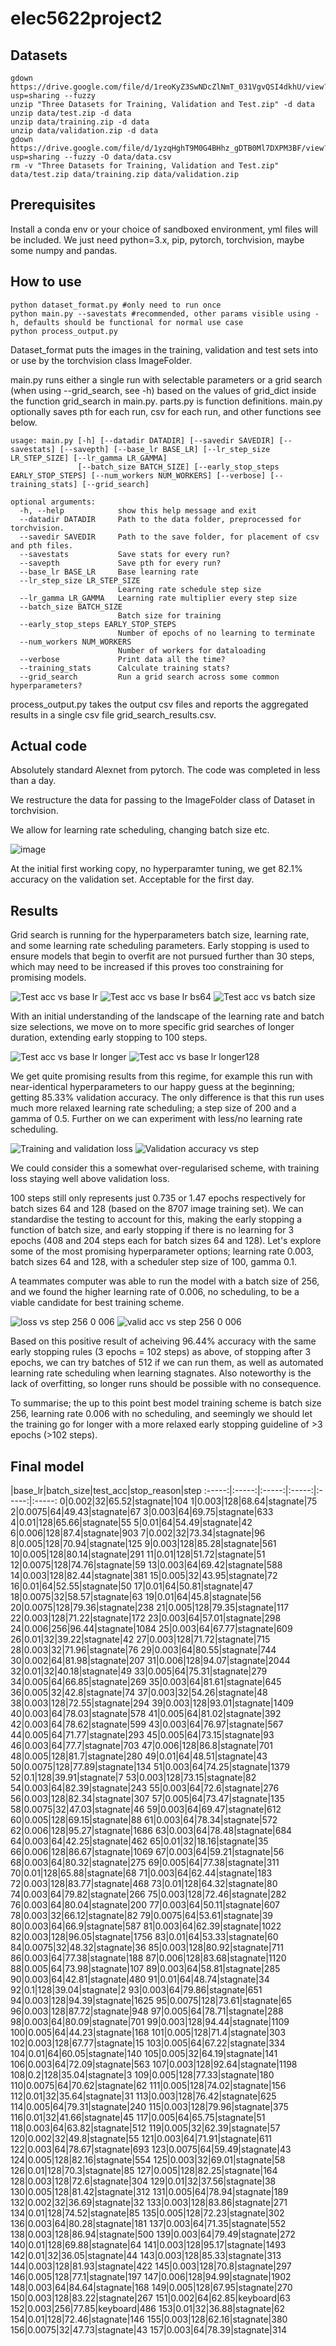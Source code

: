 # elec5622project2


## Datasets
```shell
gdown https://drive.google.com/file/d/1reoKyZ3SwNDcZlNmT_031VgvQSI4dkhU/view?usp=sharing --fuzzy
unzip "Three Datasets for Training, Validation and Test.zip" -d data
unzip data/test.zip -d data
unzip data/training.zip -d data
unzip data/validation.zip -d data
gdown https://drive.google.com/file/d/1yzqHghT9M0G4BHhz_gDTB0Ml7DXPM3BF/view?usp=sharing --fuzzy -O data/data.csv
rm -v "Three Datasets for Training, Validation and Test.zip" data/test.zip data/training.zip data/validation.zip
```
## Prerequisites

Install a conda env or your choice of sandboxed environment, yml files will be included.
We just need python=3.x, pip, pytorch, torchvision, maybe some numpy and pandas.

## How to use

```shell
python dataset_format.py #only need to run once
python main.py --savestats #recommended, other params visible using -h, defaults should be functional for normal use case
python process_output.py
```
Dataset_format puts the images in the training, validation and test sets into or use by the torchvision class ImageFolder.

main.py runs either a single run with selectable parameters or a grid search (when using --grid_search, see -h) based on the values of grid_dict inside the function grid_search in main.py. parts.py is function definitions. main.py optionally saves pth for each run, csv for each run, and other functions see below.

```shell
usage: main.py [-h] [--datadir DATADIR] [--savedir SAVEDIR] [--savestats] [--savepth] [--base_lr BASE_LR] [--lr_step_size LR_STEP_SIZE] [--lr_gamma LR_GAMMA]
               [--batch_size BATCH_SIZE] [--early_stop_steps EARLY_STOP_STEPS] [--num_workers NUM_WORKERS] [--verbose] [--training_stats] [--grid_search]

optional arguments:
  -h, --help            show this help message and exit
  --datadir DATADIR     Path to the data folder, preprocessed for torchvision.
  --savedir SAVEDIR     Path to the save folder, for placement of csv and pth files.
  --savestats           Save stats for every run?
  --savepth             Save pth for every run?
  --base_lr BASE_LR     Base learning rate
  --lr_step_size LR_STEP_SIZE
                        Learning rate schedule step size
  --lr_gamma LR_GAMMA   Learning rate multiplier every step size
  --batch_size BATCH_SIZE
                        Batch size for training
  --early_stop_steps EARLY_STOP_STEPS
                        Number of epochs of no learning to terminate
  --num_workers NUM_WORKERS
                        Number of workers for dataloading
  --verbose             Print data all the time?
  --training_stats      Calculate training stats?
  --grid_search         Run a grid search across some common hyperparameters?
```

process_output.py takes the output csv files and reports the aggregated results in a single csv file grid_search_results.csv.



## Actual code
Absolutely standard Alexnet from pytorch. The code was completed in less than a day.

We restructure the data for passing to the ImageFolder class of Dataset in torchvision.

We allow for learning rate scheduling, changing batch size etc.

![image](https://user-images.githubusercontent.com/48018617/194888313-a586faca-3ff0-4423-9b87-aba254cec9ba.png)

At the initial first working copy, no hyperparamter tuning, we get 82.1% accuracy on the validation set. Acceptable for the first day.

## Results

Grid search is running for the hyperparameters batch size, learning rate, and some learning rate scheduling parameters. Early stopping is used to ensure models that begin to overfit are not pursued further than 30 steps, which may need to be increased if this proves too constraining for promising models.

![Test acc vs base lr](https://user-images.githubusercontent.com/48018617/195095185-99de1f3e-cf74-497a-aa75-ee0290504c08.png)
![Test acc vs base lr bs64](https://user-images.githubusercontent.com/48018617/195095194-b60583b7-f674-4dc5-bb17-6be8a1071658.png)
![Test acc vs batch size](https://user-images.githubusercontent.com/48018617/195095195-dfe7805c-5fb1-4713-a15f-ea77a65938dc.png)

With an initial understanding of the landscape of the learning rate and batch size selections, we move on to more specific grid searches of longer duration, extending early stopping to 100 steps. 

![Test acc vs base lr longer](https://user-images.githubusercontent.com/48018617/195110084-08b14ab6-14b6-4fc9-bf19-20721f59f84d.png)
![Test acc vs base lr longer128](https://user-images.githubusercontent.com/48018617/195110094-ec3cc6e6-a853-4092-b760-ffa26082996b.png)

We get quite promising results from this regime, for example this run with near-identical hyperparameters to our happy guess at the beginning; getting 85.33% validation accuracy. The only difference is that this run uses much more relaxed learning rate scheduling; a step size of 200 and a gamma of 0.5. Further on we can experiment with less/no learning rate scheduling.

![Training and validation loss](https://user-images.githubusercontent.com/48018617/195115413-7b780b47-7f02-4129-a7c5-e113ce92da9c.png)
![Validation accuracy vs step](https://user-images.githubusercontent.com/48018617/195116133-eb920351-95aa-467c-82c4-2f8fbb32c4db.png)

We could consider this a somewhat over-regularised scheme, with training loss staying well above validation loss.


100 steps still only represents just 0.735 or 1.47 epochs respectively for batch sizes 64 and 128 (based on the 8707 image training set). We can standardise the testing to account for this, making the early stopping a function of batch size, and early stopping if there is no learning for 3 epochs (408 and 204 steps each for batch sizes 64 and 128). Let's explore some of the most promising hyperparameter options; learning rate 0.003, batch sizes 64 and 128, with a scheduler step size of 100, gamma 0.1.

A teammates computer was able to run the model with a batch size of 256, and we found the higher learning rate of 0.006, no scheduling, to be a viable candidate for best training scheme.

![loss vs step 256 0 006](https://user-images.githubusercontent.com/48018617/195250701-66f90036-ee57-41be-8c2f-409a3f0d5dea.png)
![valid acc vs step 256 0 006](https://user-images.githubusercontent.com/48018617/195250707-3f97dfdb-d6ca-4748-8897-17e88535afa8.png)

Based on this positive result of acheiving 96.44% accuracy with the same early stopping rules (3 epochs = 102 steps) as above, of stopping after 3 epochs, we can try batches of 512 if we can run them, as well as automated learning rate scheduling when learning stagnates. Also noteworthy is the lack of overfitting, so longer runs should be possible with no consequence.

To summarise; the up to this point best model training scheme is batch size 256, learning rate 0.006 with no scheduling, and seemingly we should let the training go for longer with a more relaxed early stopping guideline of >3 epochs (>102 steps). 

## Final model

 |base_lr|batch_size|test_acc|stop_reason|step
:-----:|:-----:|:-----:|:-----:|:-----:|:-----:
0|0.002|32|65.52|stagnate|104
1|0.003|128|68.64|stagnate|75
2|0.0075|64|49.43|stagnate|67
3|0.003|64|69.75|stagnate|633
4|0.01|128|65.66|stagnate|55
5|0.01|64|54.49|stagnate|42
6|0.006|128|87.4|stagnate|903
7|0.002|32|73.34|stagnate|96
8|0.005|128|70.94|stagnate|125
9|0.003|128|85.28|stagnate|561
10|0.005|128|80.14|stagnate|291
11|0.01|128|51.72|stagnate|51
12|0.0075|128|74.76|stagnate|59
13|0.003|64|69.42|stagnate|588
14|0.003|128|82.44|stagnate|381
15|0.005|32|43.95|stagnate|72
16|0.01|64|52.55|stagnate|50
17|0.01|64|50.81|stagnate|47
18|0.0075|32|58.57|stagnate|63
19|0.01|64|45.8|stagnate|56
20|0.0075|128|79.36|stagnate|238
21|0.005|128|79.35|stagnate|117
22|0.003|128|71.22|stagnate|172
23|0.003|64|57.01|stagnate|298
24|0.006|256|96.44|stagnate|1084
25|0.003|64|67.77|stagnate|609
26|0.01|32|39.22|stagnate|42
27|0.003|128|71.72|stagnate|715
28|0.003|32|71.96|stagnate|76
29|0.003|64|80.55|stagnate|744
30|0.002|64|81.98|stagnate|207
31|0.006|128|94.07|stagnate|2044
32|0.01|32|40.18|stagnate|49
33|0.005|64|75.31|stagnate|279
34|0.005|64|66.85|stagnate|269
35|0.003|64|81.61|stagnate|645
36|0.005|32|42.8|stagnate|74
37|0.003|32|54.26|stagnate|48
38|0.003|128|72.55|stagnate|294
39|0.003|128|93.01|stagnate|1409
40|0.003|64|78.03|stagnate|578
41|0.005|64|81.02|stagnate|392
42|0.003|64|78.62|stagnate|599
43|0.003|64|76.97|stagnate|567
44|0.005|64|71.77|stagnate|293
45|0.005|64|73.15|stagnate|93
46|0.003|64|77.7|stagnate|703
47|0.006|128|86.8|stagnate|701
48|0.005|128|81.7|stagnate|280
49|0.01|64|48.51|stagnate|43
50|0.0075|128|77.89|stagnate|134
51|0.003|64|74.25|stagnate|1379
52|0.1|128|39.91|stagnate|7
53|0.003|128|73.15|stagnate|82
54|0.003|64|82.39|stagnate|243
55|0.003|64|72.6|stagnate|276
56|0.003|128|82.34|stagnate|307
57|0.005|64|73.47|stagnate|135
58|0.0075|32|47.03|stagnate|46
59|0.003|64|69.47|stagnate|612
60|0.005|128|69.15|stagnate|88
61|0.003|64|78.34|stagnate|572
62|0.006|128|95.27|stagnate|1686
63|0.003|64|78.48|stagnate|684
64|0.003|64|42.25|stagnate|462
65|0.01|32|18.16|stagnate|35
66|0.006|128|86.67|stagnate|1069
67|0.003|64|59.21|stagnate|56
68|0.003|64|80.32|stagnate|275
69|0.005|64|77.38|stagnate|311
70|0.01|128|65.88|stagnate|68
71|0.003|64|62.44|stagnate|183
72|0.003|128|83.77|stagnate|468
73|0.01|128|64.32|stagnate|80
74|0.003|64|79.82|stagnate|266
75|0.003|128|72.46|stagnate|282
76|0.003|64|80.04|stagnate|200
77|0.003|64|50.11|stagnate|607
78|0.003|32|66.12|stagnate|82
79|0.0075|64|53.61|stagnate|39
80|0.003|64|66.9|stagnate|587
81|0.003|64|62.39|stagnate|1022
82|0.003|128|96.05|stagnate|1756
83|0.01|64|53.33|stagnate|60
84|0.0075|32|48.32|stagnate|36
85|0.003|128|80.92|stagnate|711
86|0.003|64|77.38|stagnate|188
87|0.006|128|83.68|stagnate|1120
88|0.005|64|73.98|stagnate|107
89|0.003|64|58.81|stagnate|285
90|0.003|64|42.81|stagnate|480
91|0.01|64|48.74|stagnate|34
92|0.1|128|39.04|stagnate|2
93|0.003|64|79.86|stagnate|651
94|0.003|128|94.39|stagnate|1625
95|0.0075|128|73.61|stagnate|65
96|0.003|128|87.72|stagnate|948
97|0.005|64|78.71|stagnate|288
98|0.003|64|80.09|stagnate|701
99|0.003|128|94.44|stagnate|1109
100|0.005|64|44.23|stagnate|168
101|0.005|128|71.4|stagnate|303
102|0.003|128|67.77|stagnate|15
103|0.005|64|67.22|stagnate|334
104|0.01|64|60.05|stagnate|140
105|0.005|32|64.19|stagnate|141
106|0.003|64|72.09|stagnate|563
107|0.003|128|92.64|stagnate|1198
108|0.2|128|35.04|stagnate|3
109|0.005|128|77.33|stagnate|180
110|0.0075|64|70.62|stagnate|62
111|0.005|128|74.02|stagnate|156
112|0.01|32|35.64|stagnate|31
113|0.003|128|76.42|stagnate|625
114|0.005|64|79.31|stagnate|240
115|0.003|128|79.96|stagnate|375
116|0.01|32|41.66|stagnate|45
117|0.005|64|65.75|stagnate|51
118|0.003|64|63.82|stagnate|512
119|0.005|32|62.39|stagnate|57
120|0.002|32|49.8|stagnate|55
121|0.003|64|71.91|stagnate|611
122|0.003|64|78.67|stagnate|693
123|0.0075|64|59.49|stagnate|43
124|0.005|128|82.16|stagnate|554
125|0.003|32|69.01|stagnate|58
126|0.01|128|70.3|stagnate|85
127|0.005|128|82.25|stagnate|164
128|0.003|128|72.6|stagnate|304
129|0.01|32|37.56|stagnate|38
130|0.005|128|81.42|stagnate|312
131|0.005|64|78.94|stagnate|189
132|0.002|32|36.69|stagnate|32
133|0.003|128|83.86|stagnate|271
134|0.01|128|74.52|stagnate|85
135|0.005|128|72.23|stagnate|302
136|0.003|64|80.28|stagnate|181
137|0.003|64|71.35|stagnate|552
138|0.003|128|86.94|stagnate|500
139|0.003|64|79.49|stagnate|272
140|0.01|128|69.88|stagnate|64
141|0.003|128|95.17|stagnate|1493
142|0.01|32|36.05|stagnate|44
143|0.003|128|85.33|stagnate|313
144|0.003|128|81.93|stagnate|422
145|0.003|128|70.8|stagnate|297
146|0.005|128|77.1|stagnate|197
147|0.006|128|94.99|stagnate|1902
148|0.003|64|84.64|stagnate|168
149|0.005|128|67.95|stagnate|270
150|0.003|128|83.22|stagnate|267
151|0.002|64|62.85|keyboard|63
152|0.003|256|77.85|keyboard|486
153|0.01|32|36.88|stagnate|62
154|0.01|128|72.46|stagnate|146
155|0.003|128|62.16|stagnate|380
156|0.0075|32|47.73|stagnate|43
157|0.003|64|78.39|stagnate|314
